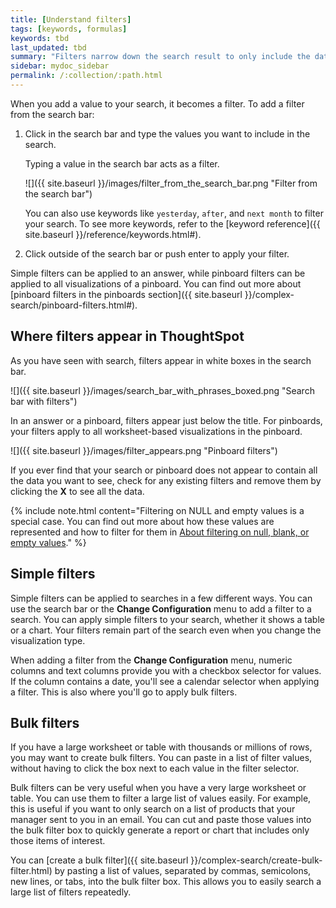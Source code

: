 ```yaml
---
title: [Understand filters]
tags: [keywords, formulas]
keywords: tbd
last_updated: tbd
summary: "Filters narrow down the search result to only include the data you want to see."
sidebar: mydoc_sidebar
permalink: /:collection/:path.html
---
```

When you add a value to your search, it becomes a filter. To add a filter from the search bar:

1. Click in the search bar and type the values you want to include in the search.

    Typing a value in the search bar acts as a filter.

    ![]({{ site.baseurl }}/images/filter_from_the_search_bar.png "Filter from the search bar")

    You can also use keywords like `yesterday`, `after`, and `next month` to
    filter your search. To see more keywords, refer to the [keyword
    reference]({{ site.baseurl }}/reference/keywords.html#).

2. Click outside of the search bar or push enter to apply your filter.

Simple filters can be applied to an answer, while pinboard filters can be
applied to all visualizations of a pinboard. You can find out more about
[pinboard filters in the pinboards section]({{ site.baseurl
}}/complex-search/pinboard-filters.html#).


## Where filters appear in ThoughtSpot

As you have seen with search, filters appear in white boxes in the search bar.

 ![]({{ site.baseurl }}/images/search_bar_with_phrases_boxed.png "Search bar with filters")

In an answer or a pinboard, filters appear just below the title. For pinboards,
your filters apply to all worksheet-based visualizations in the pinboard.

 ![]({{ site.baseurl }}/images/filter_appears.png "Pinboard filters")

If you ever find that your search or pinboard does not appear to contain all the
data you want to see, check for any existing filters and remove them by clicking
the **X** to see all the data.

{% include note.html content="Filtering on NULL and empty values is a special
case. You can find out more about how these values are represented and how to
filter for them in [About filtering on null, blank, or empty
values](about-filters-for-null.html#)." %}

## Simple filters

Simple filters can be applied to searches in a few different ways. You can use
the search bar or the **Change Configuration** menu to add a filter to a search.
You can apply simple filters to your search, whether it shows a table or a
chart. Your filters remain part of the search even when you change the
visualization type.

When adding a filter from the **Change Configuration** menu, numeric columns and
text columns provide you with a checkbox selector for values. If the column
contains a date, you'll see a calendar selector when applying a filter. This is
also where you'll go to apply bulk filters.

## Bulk filters

If you have a large worksheet or table with thousands or millions of rows, you
may want to create bulk filters. You can paste in a list of filter values,
without having to click the box next to each value in the filter selector.

Bulk filters can be very useful when you have a very large worksheet or table.
You can use them to filter a large list of values easily. For example, this is
useful if you want to only search on a list of products that your manager sent
to you in an email. You can cut and paste those values into the bulk filter box
to quickly generate a report or chart that includes only those items of
interest.

You can [create a bulk filter]({{ site.baseurl
}}/complex-search/create-bulk-filter.html) by pasting a list of values,
separated by commas, semicolons, new lines, or tabs, into the bulk filter box.
This allows you to easily search a large list of filters repeatedly.
